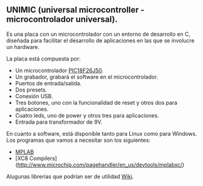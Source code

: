 ## UNIMIC (universal microcontroller - microcontrolador universal). 

Es una placa con un microcontrolador con un entorno de desarrollo en C, diseñada para facilitar el desarrollo de aplicaciones en las que se involucre un hardware.

La placa está compuesta por: 
* Un microcontrolador [PIC18F26J50](https://github.com/garispe/Unimic/blob/master/docs/39931d.pdf).
* Un grabador, grabará el software en el microcontrolador.
* Puertos de entrada/salida.
* Dos presets.
* Conexión USB.
* Tres botones, uno con la funcionalidad de reset y otros dos para aplicaciones.
* Cuatro leds, uno de power y otros tres para aplicaciones.
* Entrada para transformador de 9V. 

En cuanto a software, está disponible tanto para Linux como para Windows. Los programas que vamos a necesitar son los siguientes:
* [MPLAB](http://www.microchip.com/pagehandler/en-us/family/mplabx/)
* [XC8 Compilers] (http://www.microchip.com/pagehandler/en_us/devtools/mplabxc/)

Alugunas librerías que podrían ser de utilidad [Wiki](https://github.com/garispe/Unimic/wiki).

